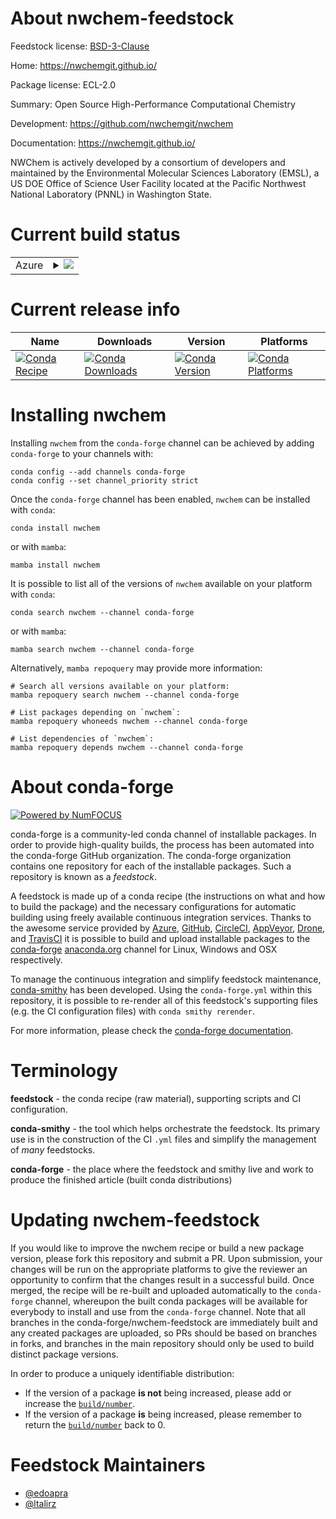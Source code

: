 About nwchem-feedstock
======================

Feedstock license: [BSD-3-Clause](https://github.com/conda-forge/nwchem-feedstock_v730_alpha-feedstock/blob/main/LICENSE.txt)

Home: https://nwchemgit.github.io/

Package license: ECL-2.0

Summary: Open Source High-Performance Computational Chemistry

Development: https://github.com/nwchemgit/nwchem

Documentation: https://nwchemgit.github.io/

NWChem is actively developed by a consortium of developers and maintained by the Environmental Molecular Sciences Laboratory (EMSL), a US DOE Office of Science User Facility located at the Pacific Northwest National Laboratory (PNNL) in Washington State.

Current build status
====================


<table>
    
  <tr>
    <td>Azure</td>
    <td>
      <details>
        <summary>
          <a href="https://dev.azure.com/conda-forge/feedstock-builds/_build/latest?definitionId=None&branchName=main">
            <img src="https://dev.azure.com/conda-forge/feedstock-builds/_apis/build/status/nwchem-feedstock_v730_alpha-feedstock?branchName=main">
          </a>
        </summary>
        <table>
          <thead><tr><th>Variant</th><th>Status</th></tr></thead>
          <tbody><tr>
              <td>linux_64_armci_networkmpi3python3.10.____cpython</td>
              <td>
                <a href="https://dev.azure.com/conda-forge/feedstock-builds/_build/latest?definitionId=None&branchName=main">
                  <img src="https://dev.azure.com/conda-forge/feedstock-builds/_apis/build/status/nwchem-feedstock_v730_alpha-feedstock?branchName=main&jobName=linux&configuration=linux%20linux_64_armci_networkmpi3python3.10.____cpython" alt="variant">
                </a>
              </td>
            </tr><tr>
              <td>linux_64_armci_networkmpi3python3.11.____cpython</td>
              <td>
                <a href="https://dev.azure.com/conda-forge/feedstock-builds/_build/latest?definitionId=None&branchName=main">
                  <img src="https://dev.azure.com/conda-forge/feedstock-builds/_apis/build/status/nwchem-feedstock_v730_alpha-feedstock?branchName=main&jobName=linux&configuration=linux%20linux_64_armci_networkmpi3python3.11.____cpython" alt="variant">
                </a>
              </td>
            </tr><tr>
              <td>linux_64_armci_networkmpi3python3.12.____cpython</td>
              <td>
                <a href="https://dev.azure.com/conda-forge/feedstock-builds/_build/latest?definitionId=None&branchName=main">
                  <img src="https://dev.azure.com/conda-forge/feedstock-builds/_apis/build/status/nwchem-feedstock_v730_alpha-feedstock?branchName=main&jobName=linux&configuration=linux%20linux_64_armci_networkmpi3python3.12.____cpython" alt="variant">
                </a>
              </td>
            </tr><tr>
              <td>linux_64_armci_networkmpi3python3.13.____cp313</td>
              <td>
                <a href="https://dev.azure.com/conda-forge/feedstock-builds/_build/latest?definitionId=None&branchName=main">
                  <img src="https://dev.azure.com/conda-forge/feedstock-builds/_apis/build/status/nwchem-feedstock_v730_alpha-feedstock?branchName=main&jobName=linux&configuration=linux%20linux_64_armci_networkmpi3python3.13.____cp313" alt="variant">
                </a>
              </td>
            </tr><tr>
              <td>linux_64_armci_networkmpi3python3.14.____cp314</td>
              <td>
                <a href="https://dev.azure.com/conda-forge/feedstock-builds/_build/latest?definitionId=None&branchName=main">
                  <img src="https://dev.azure.com/conda-forge/feedstock-builds/_apis/build/status/nwchem-feedstock_v730_alpha-feedstock?branchName=main&jobName=linux&configuration=linux%20linux_64_armci_networkmpi3python3.14.____cp314" alt="variant">
                </a>
              </td>
            </tr><tr>
              <td>linux_64_armci_networkmpi_prpython3.10.____cpython</td>
              <td>
                <a href="https://dev.azure.com/conda-forge/feedstock-builds/_build/latest?definitionId=None&branchName=main">
                  <img src="https://dev.azure.com/conda-forge/feedstock-builds/_apis/build/status/nwchem-feedstock_v730_alpha-feedstock?branchName=main&jobName=linux&configuration=linux%20linux_64_armci_networkmpi_prpython3.10.____cpython" alt="variant">
                </a>
              </td>
            </tr><tr>
              <td>linux_64_armci_networkmpi_prpython3.11.____cpython</td>
              <td>
                <a href="https://dev.azure.com/conda-forge/feedstock-builds/_build/latest?definitionId=None&branchName=main">
                  <img src="https://dev.azure.com/conda-forge/feedstock-builds/_apis/build/status/nwchem-feedstock_v730_alpha-feedstock?branchName=main&jobName=linux&configuration=linux%20linux_64_armci_networkmpi_prpython3.11.____cpython" alt="variant">
                </a>
              </td>
            </tr><tr>
              <td>linux_64_armci_networkmpi_prpython3.12.____cpython</td>
              <td>
                <a href="https://dev.azure.com/conda-forge/feedstock-builds/_build/latest?definitionId=None&branchName=main">
                  <img src="https://dev.azure.com/conda-forge/feedstock-builds/_apis/build/status/nwchem-feedstock_v730_alpha-feedstock?branchName=main&jobName=linux&configuration=linux%20linux_64_armci_networkmpi_prpython3.12.____cpython" alt="variant">
                </a>
              </td>
            </tr><tr>
              <td>linux_64_armci_networkmpi_prpython3.13.____cp313</td>
              <td>
                <a href="https://dev.azure.com/conda-forge/feedstock-builds/_build/latest?definitionId=None&branchName=main">
                  <img src="https://dev.azure.com/conda-forge/feedstock-builds/_apis/build/status/nwchem-feedstock_v730_alpha-feedstock?branchName=main&jobName=linux&configuration=linux%20linux_64_armci_networkmpi_prpython3.13.____cp313" alt="variant">
                </a>
              </td>
            </tr><tr>
              <td>linux_64_armci_networkmpi_prpython3.14.____cp314</td>
              <td>
                <a href="https://dev.azure.com/conda-forge/feedstock-builds/_build/latest?definitionId=None&branchName=main">
                  <img src="https://dev.azure.com/conda-forge/feedstock-builds/_apis/build/status/nwchem-feedstock_v730_alpha-feedstock?branchName=main&jobName=linux&configuration=linux%20linux_64_armci_networkmpi_prpython3.14.____cp314" alt="variant">
                </a>
              </td>
            </tr><tr>
              <td>linux_64_armci_networkmpi_ptpython3.10.____cpython</td>
              <td>
                <a href="https://dev.azure.com/conda-forge/feedstock-builds/_build/latest?definitionId=None&branchName=main">
                  <img src="https://dev.azure.com/conda-forge/feedstock-builds/_apis/build/status/nwchem-feedstock_v730_alpha-feedstock?branchName=main&jobName=linux&configuration=linux%20linux_64_armci_networkmpi_ptpython3.10.____cpython" alt="variant">
                </a>
              </td>
            </tr><tr>
              <td>linux_64_armci_networkmpi_ptpython3.11.____cpython</td>
              <td>
                <a href="https://dev.azure.com/conda-forge/feedstock-builds/_build/latest?definitionId=None&branchName=main">
                  <img src="https://dev.azure.com/conda-forge/feedstock-builds/_apis/build/status/nwchem-feedstock_v730_alpha-feedstock?branchName=main&jobName=linux&configuration=linux%20linux_64_armci_networkmpi_ptpython3.11.____cpython" alt="variant">
                </a>
              </td>
            </tr><tr>
              <td>linux_64_armci_networkmpi_ptpython3.12.____cpython</td>
              <td>
                <a href="https://dev.azure.com/conda-forge/feedstock-builds/_build/latest?definitionId=None&branchName=main">
                  <img src="https://dev.azure.com/conda-forge/feedstock-builds/_apis/build/status/nwchem-feedstock_v730_alpha-feedstock?branchName=main&jobName=linux&configuration=linux%20linux_64_armci_networkmpi_ptpython3.12.____cpython" alt="variant">
                </a>
              </td>
            </tr><tr>
              <td>linux_64_armci_networkmpi_ptpython3.13.____cp313</td>
              <td>
                <a href="https://dev.azure.com/conda-forge/feedstock-builds/_build/latest?definitionId=None&branchName=main">
                  <img src="https://dev.azure.com/conda-forge/feedstock-builds/_apis/build/status/nwchem-feedstock_v730_alpha-feedstock?branchName=main&jobName=linux&configuration=linux%20linux_64_armci_networkmpi_ptpython3.13.____cp313" alt="variant">
                </a>
              </td>
            </tr><tr>
              <td>linux_64_armci_networkmpi_ptpython3.14.____cp314</td>
              <td>
                <a href="https://dev.azure.com/conda-forge/feedstock-builds/_build/latest?definitionId=None&branchName=main">
                  <img src="https://dev.azure.com/conda-forge/feedstock-builds/_apis/build/status/nwchem-feedstock_v730_alpha-feedstock?branchName=main&jobName=linux&configuration=linux%20linux_64_armci_networkmpi_ptpython3.14.____cp314" alt="variant">
                </a>
              </td>
            </tr><tr>
              <td>linux_64_armci_networkmpi_tspython3.10.____cpython</td>
              <td>
                <a href="https://dev.azure.com/conda-forge/feedstock-builds/_build/latest?definitionId=None&branchName=main">
                  <img src="https://dev.azure.com/conda-forge/feedstock-builds/_apis/build/status/nwchem-feedstock_v730_alpha-feedstock?branchName=main&jobName=linux&configuration=linux%20linux_64_armci_networkmpi_tspython3.10.____cpython" alt="variant">
                </a>
              </td>
            </tr><tr>
              <td>linux_64_armci_networkmpi_tspython3.11.____cpython</td>
              <td>
                <a href="https://dev.azure.com/conda-forge/feedstock-builds/_build/latest?definitionId=None&branchName=main">
                  <img src="https://dev.azure.com/conda-forge/feedstock-builds/_apis/build/status/nwchem-feedstock_v730_alpha-feedstock?branchName=main&jobName=linux&configuration=linux%20linux_64_armci_networkmpi_tspython3.11.____cpython" alt="variant">
                </a>
              </td>
            </tr><tr>
              <td>linux_64_armci_networkmpi_tspython3.12.____cpython</td>
              <td>
                <a href="https://dev.azure.com/conda-forge/feedstock-builds/_build/latest?definitionId=None&branchName=main">
                  <img src="https://dev.azure.com/conda-forge/feedstock-builds/_apis/build/status/nwchem-feedstock_v730_alpha-feedstock?branchName=main&jobName=linux&configuration=linux%20linux_64_armci_networkmpi_tspython3.12.____cpython" alt="variant">
                </a>
              </td>
            </tr><tr>
              <td>linux_64_armci_networkmpi_tspython3.13.____cp313</td>
              <td>
                <a href="https://dev.azure.com/conda-forge/feedstock-builds/_build/latest?definitionId=None&branchName=main">
                  <img src="https://dev.azure.com/conda-forge/feedstock-builds/_apis/build/status/nwchem-feedstock_v730_alpha-feedstock?branchName=main&jobName=linux&configuration=linux%20linux_64_armci_networkmpi_tspython3.13.____cp313" alt="variant">
                </a>
              </td>
            </tr><tr>
              <td>linux_64_armci_networkmpi_tspython3.14.____cp314</td>
              <td>
                <a href="https://dev.azure.com/conda-forge/feedstock-builds/_build/latest?definitionId=None&branchName=main">
                  <img src="https://dev.azure.com/conda-forge/feedstock-builds/_apis/build/status/nwchem-feedstock_v730_alpha-feedstock?branchName=main&jobName=linux&configuration=linux%20linux_64_armci_networkmpi_tspython3.14.____cp314" alt="variant">
                </a>
              </td>
            </tr><tr>
              <td>linux_aarch64_armci_networkmpi3python3.10.____cpython</td>
              <td>
                <a href="https://dev.azure.com/conda-forge/feedstock-builds/_build/latest?definitionId=None&branchName=main">
                  <img src="https://dev.azure.com/conda-forge/feedstock-builds/_apis/build/status/nwchem-feedstock_v730_alpha-feedstock?branchName=main&jobName=linux&configuration=linux%20linux_aarch64_armci_networkmpi3python3.10.____cpython" alt="variant">
                </a>
              </td>
            </tr><tr>
              <td>linux_aarch64_armci_networkmpi3python3.11.____cpython</td>
              <td>
                <a href="https://dev.azure.com/conda-forge/feedstock-builds/_build/latest?definitionId=None&branchName=main">
                  <img src="https://dev.azure.com/conda-forge/feedstock-builds/_apis/build/status/nwchem-feedstock_v730_alpha-feedstock?branchName=main&jobName=linux&configuration=linux%20linux_aarch64_armci_networkmpi3python3.11.____cpython" alt="variant">
                </a>
              </td>
            </tr><tr>
              <td>linux_aarch64_armci_networkmpi3python3.12.____cpython</td>
              <td>
                <a href="https://dev.azure.com/conda-forge/feedstock-builds/_build/latest?definitionId=None&branchName=main">
                  <img src="https://dev.azure.com/conda-forge/feedstock-builds/_apis/build/status/nwchem-feedstock_v730_alpha-feedstock?branchName=main&jobName=linux&configuration=linux%20linux_aarch64_armci_networkmpi3python3.12.____cpython" alt="variant">
                </a>
              </td>
            </tr><tr>
              <td>linux_aarch64_armci_networkmpi3python3.13.____cp313</td>
              <td>
                <a href="https://dev.azure.com/conda-forge/feedstock-builds/_build/latest?definitionId=None&branchName=main">
                  <img src="https://dev.azure.com/conda-forge/feedstock-builds/_apis/build/status/nwchem-feedstock_v730_alpha-feedstock?branchName=main&jobName=linux&configuration=linux%20linux_aarch64_armci_networkmpi3python3.13.____cp313" alt="variant">
                </a>
              </td>
            </tr><tr>
              <td>linux_aarch64_armci_networkmpi3python3.14.____cp314</td>
              <td>
                <a href="https://dev.azure.com/conda-forge/feedstock-builds/_build/latest?definitionId=None&branchName=main">
                  <img src="https://dev.azure.com/conda-forge/feedstock-builds/_apis/build/status/nwchem-feedstock_v730_alpha-feedstock?branchName=main&jobName=linux&configuration=linux%20linux_aarch64_armci_networkmpi3python3.14.____cp314" alt="variant">
                </a>
              </td>
            </tr><tr>
              <td>linux_aarch64_armci_networkmpi_prpython3.10.____cpython</td>
              <td>
                <a href="https://dev.azure.com/conda-forge/feedstock-builds/_build/latest?definitionId=None&branchName=main">
                  <img src="https://dev.azure.com/conda-forge/feedstock-builds/_apis/build/status/nwchem-feedstock_v730_alpha-feedstock?branchName=main&jobName=linux&configuration=linux%20linux_aarch64_armci_networkmpi_prpython3.10.____cpython" alt="variant">
                </a>
              </td>
            </tr><tr>
              <td>linux_aarch64_armci_networkmpi_prpython3.11.____cpython</td>
              <td>
                <a href="https://dev.azure.com/conda-forge/feedstock-builds/_build/latest?definitionId=None&branchName=main">
                  <img src="https://dev.azure.com/conda-forge/feedstock-builds/_apis/build/status/nwchem-feedstock_v730_alpha-feedstock?branchName=main&jobName=linux&configuration=linux%20linux_aarch64_armci_networkmpi_prpython3.11.____cpython" alt="variant">
                </a>
              </td>
            </tr><tr>
              <td>linux_aarch64_armci_networkmpi_prpython3.12.____cpython</td>
              <td>
                <a href="https://dev.azure.com/conda-forge/feedstock-builds/_build/latest?definitionId=None&branchName=main">
                  <img src="https://dev.azure.com/conda-forge/feedstock-builds/_apis/build/status/nwchem-feedstock_v730_alpha-feedstock?branchName=main&jobName=linux&configuration=linux%20linux_aarch64_armci_networkmpi_prpython3.12.____cpython" alt="variant">
                </a>
              </td>
            </tr><tr>
              <td>linux_aarch64_armci_networkmpi_prpython3.13.____cp313</td>
              <td>
                <a href="https://dev.azure.com/conda-forge/feedstock-builds/_build/latest?definitionId=None&branchName=main">
                  <img src="https://dev.azure.com/conda-forge/feedstock-builds/_apis/build/status/nwchem-feedstock_v730_alpha-feedstock?branchName=main&jobName=linux&configuration=linux%20linux_aarch64_armci_networkmpi_prpython3.13.____cp313" alt="variant">
                </a>
              </td>
            </tr><tr>
              <td>linux_aarch64_armci_networkmpi_prpython3.14.____cp314</td>
              <td>
                <a href="https://dev.azure.com/conda-forge/feedstock-builds/_build/latest?definitionId=None&branchName=main">
                  <img src="https://dev.azure.com/conda-forge/feedstock-builds/_apis/build/status/nwchem-feedstock_v730_alpha-feedstock?branchName=main&jobName=linux&configuration=linux%20linux_aarch64_armci_networkmpi_prpython3.14.____cp314" alt="variant">
                </a>
              </td>
            </tr><tr>
              <td>linux_aarch64_armci_networkmpi_ptpython3.10.____cpython</td>
              <td>
                <a href="https://dev.azure.com/conda-forge/feedstock-builds/_build/latest?definitionId=None&branchName=main">
                  <img src="https://dev.azure.com/conda-forge/feedstock-builds/_apis/build/status/nwchem-feedstock_v730_alpha-feedstock?branchName=main&jobName=linux&configuration=linux%20linux_aarch64_armci_networkmpi_ptpython3.10.____cpython" alt="variant">
                </a>
              </td>
            </tr><tr>
              <td>linux_aarch64_armci_networkmpi_ptpython3.11.____cpython</td>
              <td>
                <a href="https://dev.azure.com/conda-forge/feedstock-builds/_build/latest?definitionId=None&branchName=main">
                  <img src="https://dev.azure.com/conda-forge/feedstock-builds/_apis/build/status/nwchem-feedstock_v730_alpha-feedstock?branchName=main&jobName=linux&configuration=linux%20linux_aarch64_armci_networkmpi_ptpython3.11.____cpython" alt="variant">
                </a>
              </td>
            </tr><tr>
              <td>linux_aarch64_armci_networkmpi_ptpython3.12.____cpython</td>
              <td>
                <a href="https://dev.azure.com/conda-forge/feedstock-builds/_build/latest?definitionId=None&branchName=main">
                  <img src="https://dev.azure.com/conda-forge/feedstock-builds/_apis/build/status/nwchem-feedstock_v730_alpha-feedstock?branchName=main&jobName=linux&configuration=linux%20linux_aarch64_armci_networkmpi_ptpython3.12.____cpython" alt="variant">
                </a>
              </td>
            </tr><tr>
              <td>linux_aarch64_armci_networkmpi_ptpython3.13.____cp313</td>
              <td>
                <a href="https://dev.azure.com/conda-forge/feedstock-builds/_build/latest?definitionId=None&branchName=main">
                  <img src="https://dev.azure.com/conda-forge/feedstock-builds/_apis/build/status/nwchem-feedstock_v730_alpha-feedstock?branchName=main&jobName=linux&configuration=linux%20linux_aarch64_armci_networkmpi_ptpython3.13.____cp313" alt="variant">
                </a>
              </td>
            </tr><tr>
              <td>linux_aarch64_armci_networkmpi_ptpython3.14.____cp314</td>
              <td>
                <a href="https://dev.azure.com/conda-forge/feedstock-builds/_build/latest?definitionId=None&branchName=main">
                  <img src="https://dev.azure.com/conda-forge/feedstock-builds/_apis/build/status/nwchem-feedstock_v730_alpha-feedstock?branchName=main&jobName=linux&configuration=linux%20linux_aarch64_armci_networkmpi_ptpython3.14.____cp314" alt="variant">
                </a>
              </td>
            </tr><tr>
              <td>linux_aarch64_armci_networkmpi_tspython3.10.____cpython</td>
              <td>
                <a href="https://dev.azure.com/conda-forge/feedstock-builds/_build/latest?definitionId=None&branchName=main">
                  <img src="https://dev.azure.com/conda-forge/feedstock-builds/_apis/build/status/nwchem-feedstock_v730_alpha-feedstock?branchName=main&jobName=linux&configuration=linux%20linux_aarch64_armci_networkmpi_tspython3.10.____cpython" alt="variant">
                </a>
              </td>
            </tr><tr>
              <td>linux_aarch64_armci_networkmpi_tspython3.11.____cpython</td>
              <td>
                <a href="https://dev.azure.com/conda-forge/feedstock-builds/_build/latest?definitionId=None&branchName=main">
                  <img src="https://dev.azure.com/conda-forge/feedstock-builds/_apis/build/status/nwchem-feedstock_v730_alpha-feedstock?branchName=main&jobName=linux&configuration=linux%20linux_aarch64_armci_networkmpi_tspython3.11.____cpython" alt="variant">
                </a>
              </td>
            </tr><tr>
              <td>linux_aarch64_armci_networkmpi_tspython3.12.____cpython</td>
              <td>
                <a href="https://dev.azure.com/conda-forge/feedstock-builds/_build/latest?definitionId=None&branchName=main">
                  <img src="https://dev.azure.com/conda-forge/feedstock-builds/_apis/build/status/nwchem-feedstock_v730_alpha-feedstock?branchName=main&jobName=linux&configuration=linux%20linux_aarch64_armci_networkmpi_tspython3.12.____cpython" alt="variant">
                </a>
              </td>
            </tr><tr>
              <td>linux_aarch64_armci_networkmpi_tspython3.13.____cp313</td>
              <td>
                <a href="https://dev.azure.com/conda-forge/feedstock-builds/_build/latest?definitionId=None&branchName=main">
                  <img src="https://dev.azure.com/conda-forge/feedstock-builds/_apis/build/status/nwchem-feedstock_v730_alpha-feedstock?branchName=main&jobName=linux&configuration=linux%20linux_aarch64_armci_networkmpi_tspython3.13.____cp313" alt="variant">
                </a>
              </td>
            </tr><tr>
              <td>linux_aarch64_armci_networkmpi_tspython3.14.____cp314</td>
              <td>
                <a href="https://dev.azure.com/conda-forge/feedstock-builds/_build/latest?definitionId=None&branchName=main">
                  <img src="https://dev.azure.com/conda-forge/feedstock-builds/_apis/build/status/nwchem-feedstock_v730_alpha-feedstock?branchName=main&jobName=linux&configuration=linux%20linux_aarch64_armci_networkmpi_tspython3.14.____cp314" alt="variant">
                </a>
              </td>
            </tr><tr>
              <td>linux_ppc64le_armci_networkmpi3python3.10.____cpython</td>
              <td>
                <a href="https://dev.azure.com/conda-forge/feedstock-builds/_build/latest?definitionId=None&branchName=main">
                  <img src="https://dev.azure.com/conda-forge/feedstock-builds/_apis/build/status/nwchem-feedstock_v730_alpha-feedstock?branchName=main&jobName=linux&configuration=linux%20linux_ppc64le_armci_networkmpi3python3.10.____cpython" alt="variant">
                </a>
              </td>
            </tr><tr>
              <td>linux_ppc64le_armci_networkmpi3python3.11.____cpython</td>
              <td>
                <a href="https://dev.azure.com/conda-forge/feedstock-builds/_build/latest?definitionId=None&branchName=main">
                  <img src="https://dev.azure.com/conda-forge/feedstock-builds/_apis/build/status/nwchem-feedstock_v730_alpha-feedstock?branchName=main&jobName=linux&configuration=linux%20linux_ppc64le_armci_networkmpi3python3.11.____cpython" alt="variant">
                </a>
              </td>
            </tr><tr>
              <td>linux_ppc64le_armci_networkmpi3python3.12.____cpython</td>
              <td>
                <a href="https://dev.azure.com/conda-forge/feedstock-builds/_build/latest?definitionId=None&branchName=main">
                  <img src="https://dev.azure.com/conda-forge/feedstock-builds/_apis/build/status/nwchem-feedstock_v730_alpha-feedstock?branchName=main&jobName=linux&configuration=linux%20linux_ppc64le_armci_networkmpi3python3.12.____cpython" alt="variant">
                </a>
              </td>
            </tr><tr>
              <td>linux_ppc64le_armci_networkmpi3python3.13.____cp313</td>
              <td>
                <a href="https://dev.azure.com/conda-forge/feedstock-builds/_build/latest?definitionId=None&branchName=main">
                  <img src="https://dev.azure.com/conda-forge/feedstock-builds/_apis/build/status/nwchem-feedstock_v730_alpha-feedstock?branchName=main&jobName=linux&configuration=linux%20linux_ppc64le_armci_networkmpi3python3.13.____cp313" alt="variant">
                </a>
              </td>
            </tr><tr>
              <td>linux_ppc64le_armci_networkmpi3python3.14.____cp314</td>
              <td>
                <a href="https://dev.azure.com/conda-forge/feedstock-builds/_build/latest?definitionId=None&branchName=main">
                  <img src="https://dev.azure.com/conda-forge/feedstock-builds/_apis/build/status/nwchem-feedstock_v730_alpha-feedstock?branchName=main&jobName=linux&configuration=linux%20linux_ppc64le_armci_networkmpi3python3.14.____cp314" alt="variant">
                </a>
              </td>
            </tr><tr>
              <td>linux_ppc64le_armci_networkmpi_prpython3.10.____cpython</td>
              <td>
                <a href="https://dev.azure.com/conda-forge/feedstock-builds/_build/latest?definitionId=None&branchName=main">
                  <img src="https://dev.azure.com/conda-forge/feedstock-builds/_apis/build/status/nwchem-feedstock_v730_alpha-feedstock?branchName=main&jobName=linux&configuration=linux%20linux_ppc64le_armci_networkmpi_prpython3.10.____cpython" alt="variant">
                </a>
              </td>
            </tr><tr>
              <td>linux_ppc64le_armci_networkmpi_prpython3.11.____cpython</td>
              <td>
                <a href="https://dev.azure.com/conda-forge/feedstock-builds/_build/latest?definitionId=None&branchName=main">
                  <img src="https://dev.azure.com/conda-forge/feedstock-builds/_apis/build/status/nwchem-feedstock_v730_alpha-feedstock?branchName=main&jobName=linux&configuration=linux%20linux_ppc64le_armci_networkmpi_prpython3.11.____cpython" alt="variant">
                </a>
              </td>
            </tr><tr>
              <td>linux_ppc64le_armci_networkmpi_prpython3.12.____cpython</td>
              <td>
                <a href="https://dev.azure.com/conda-forge/feedstock-builds/_build/latest?definitionId=None&branchName=main">
                  <img src="https://dev.azure.com/conda-forge/feedstock-builds/_apis/build/status/nwchem-feedstock_v730_alpha-feedstock?branchName=main&jobName=linux&configuration=linux%20linux_ppc64le_armci_networkmpi_prpython3.12.____cpython" alt="variant">
                </a>
              </td>
            </tr><tr>
              <td>linux_ppc64le_armci_networkmpi_prpython3.13.____cp313</td>
              <td>
                <a href="https://dev.azure.com/conda-forge/feedstock-builds/_build/latest?definitionId=None&branchName=main">
                  <img src="https://dev.azure.com/conda-forge/feedstock-builds/_apis/build/status/nwchem-feedstock_v730_alpha-feedstock?branchName=main&jobName=linux&configuration=linux%20linux_ppc64le_armci_networkmpi_prpython3.13.____cp313" alt="variant">
                </a>
              </td>
            </tr><tr>
              <td>linux_ppc64le_armci_networkmpi_prpython3.14.____cp314</td>
              <td>
                <a href="https://dev.azure.com/conda-forge/feedstock-builds/_build/latest?definitionId=None&branchName=main">
                  <img src="https://dev.azure.com/conda-forge/feedstock-builds/_apis/build/status/nwchem-feedstock_v730_alpha-feedstock?branchName=main&jobName=linux&configuration=linux%20linux_ppc64le_armci_networkmpi_prpython3.14.____cp314" alt="variant">
                </a>
              </td>
            </tr><tr>
              <td>linux_ppc64le_armci_networkmpi_ptpython3.10.____cpython</td>
              <td>
                <a href="https://dev.azure.com/conda-forge/feedstock-builds/_build/latest?definitionId=None&branchName=main">
                  <img src="https://dev.azure.com/conda-forge/feedstock-builds/_apis/build/status/nwchem-feedstock_v730_alpha-feedstock?branchName=main&jobName=linux&configuration=linux%20linux_ppc64le_armci_networkmpi_ptpython3.10.____cpython" alt="variant">
                </a>
              </td>
            </tr><tr>
              <td>linux_ppc64le_armci_networkmpi_ptpython3.11.____cpython</td>
              <td>
                <a href="https://dev.azure.com/conda-forge/feedstock-builds/_build/latest?definitionId=None&branchName=main">
                  <img src="https://dev.azure.com/conda-forge/feedstock-builds/_apis/build/status/nwchem-feedstock_v730_alpha-feedstock?branchName=main&jobName=linux&configuration=linux%20linux_ppc64le_armci_networkmpi_ptpython3.11.____cpython" alt="variant">
                </a>
              </td>
            </tr><tr>
              <td>linux_ppc64le_armci_networkmpi_ptpython3.12.____cpython</td>
              <td>
                <a href="https://dev.azure.com/conda-forge/feedstock-builds/_build/latest?definitionId=None&branchName=main">
                  <img src="https://dev.azure.com/conda-forge/feedstock-builds/_apis/build/status/nwchem-feedstock_v730_alpha-feedstock?branchName=main&jobName=linux&configuration=linux%20linux_ppc64le_armci_networkmpi_ptpython3.12.____cpython" alt="variant">
                </a>
              </td>
            </tr><tr>
              <td>linux_ppc64le_armci_networkmpi_ptpython3.13.____cp313</td>
              <td>
                <a href="https://dev.azure.com/conda-forge/feedstock-builds/_build/latest?definitionId=None&branchName=main">
                  <img src="https://dev.azure.com/conda-forge/feedstock-builds/_apis/build/status/nwchem-feedstock_v730_alpha-feedstock?branchName=main&jobName=linux&configuration=linux%20linux_ppc64le_armci_networkmpi_ptpython3.13.____cp313" alt="variant">
                </a>
              </td>
            </tr><tr>
              <td>linux_ppc64le_armci_networkmpi_ptpython3.14.____cp314</td>
              <td>
                <a href="https://dev.azure.com/conda-forge/feedstock-builds/_build/latest?definitionId=None&branchName=main">
                  <img src="https://dev.azure.com/conda-forge/feedstock-builds/_apis/build/status/nwchem-feedstock_v730_alpha-feedstock?branchName=main&jobName=linux&configuration=linux%20linux_ppc64le_armci_networkmpi_ptpython3.14.____cp314" alt="variant">
                </a>
              </td>
            </tr><tr>
              <td>linux_ppc64le_armci_networkmpi_tspython3.10.____cpython</td>
              <td>
                <a href="https://dev.azure.com/conda-forge/feedstock-builds/_build/latest?definitionId=None&branchName=main">
                  <img src="https://dev.azure.com/conda-forge/feedstock-builds/_apis/build/status/nwchem-feedstock_v730_alpha-feedstock?branchName=main&jobName=linux&configuration=linux%20linux_ppc64le_armci_networkmpi_tspython3.10.____cpython" alt="variant">
                </a>
              </td>
            </tr><tr>
              <td>linux_ppc64le_armci_networkmpi_tspython3.11.____cpython</td>
              <td>
                <a href="https://dev.azure.com/conda-forge/feedstock-builds/_build/latest?definitionId=None&branchName=main">
                  <img src="https://dev.azure.com/conda-forge/feedstock-builds/_apis/build/status/nwchem-feedstock_v730_alpha-feedstock?branchName=main&jobName=linux&configuration=linux%20linux_ppc64le_armci_networkmpi_tspython3.11.____cpython" alt="variant">
                </a>
              </td>
            </tr><tr>
              <td>linux_ppc64le_armci_networkmpi_tspython3.12.____cpython</td>
              <td>
                <a href="https://dev.azure.com/conda-forge/feedstock-builds/_build/latest?definitionId=None&branchName=main">
                  <img src="https://dev.azure.com/conda-forge/feedstock-builds/_apis/build/status/nwchem-feedstock_v730_alpha-feedstock?branchName=main&jobName=linux&configuration=linux%20linux_ppc64le_armci_networkmpi_tspython3.12.____cpython" alt="variant">
                </a>
              </td>
            </tr><tr>
              <td>linux_ppc64le_armci_networkmpi_tspython3.13.____cp313</td>
              <td>
                <a href="https://dev.azure.com/conda-forge/feedstock-builds/_build/latest?definitionId=None&branchName=main">
                  <img src="https://dev.azure.com/conda-forge/feedstock-builds/_apis/build/status/nwchem-feedstock_v730_alpha-feedstock?branchName=main&jobName=linux&configuration=linux%20linux_ppc64le_armci_networkmpi_tspython3.13.____cp313" alt="variant">
                </a>
              </td>
            </tr><tr>
              <td>linux_ppc64le_armci_networkmpi_tspython3.14.____cp314</td>
              <td>
                <a href="https://dev.azure.com/conda-forge/feedstock-builds/_build/latest?definitionId=None&branchName=main">
                  <img src="https://dev.azure.com/conda-forge/feedstock-builds/_apis/build/status/nwchem-feedstock_v730_alpha-feedstock?branchName=main&jobName=linux&configuration=linux%20linux_ppc64le_armci_networkmpi_tspython3.14.____cp314" alt="variant">
                </a>
              </td>
            </tr><tr>
              <td>osx_64_armci_networkmpi3python3.10.____cpython</td>
              <td>
                <a href="https://dev.azure.com/conda-forge/feedstock-builds/_build/latest?definitionId=None&branchName=main">
                  <img src="https://dev.azure.com/conda-forge/feedstock-builds/_apis/build/status/nwchem-feedstock_v730_alpha-feedstock?branchName=main&jobName=osx&configuration=osx%20osx_64_armci_networkmpi3python3.10.____cpython" alt="variant">
                </a>
              </td>
            </tr><tr>
              <td>osx_64_armci_networkmpi3python3.11.____cpython</td>
              <td>
                <a href="https://dev.azure.com/conda-forge/feedstock-builds/_build/latest?definitionId=None&branchName=main">
                  <img src="https://dev.azure.com/conda-forge/feedstock-builds/_apis/build/status/nwchem-feedstock_v730_alpha-feedstock?branchName=main&jobName=osx&configuration=osx%20osx_64_armci_networkmpi3python3.11.____cpython" alt="variant">
                </a>
              </td>
            </tr><tr>
              <td>osx_64_armci_networkmpi3python3.12.____cpython</td>
              <td>
                <a href="https://dev.azure.com/conda-forge/feedstock-builds/_build/latest?definitionId=None&branchName=main">
                  <img src="https://dev.azure.com/conda-forge/feedstock-builds/_apis/build/status/nwchem-feedstock_v730_alpha-feedstock?branchName=main&jobName=osx&configuration=osx%20osx_64_armci_networkmpi3python3.12.____cpython" alt="variant">
                </a>
              </td>
            </tr><tr>
              <td>osx_64_armci_networkmpi3python3.13.____cp313</td>
              <td>
                <a href="https://dev.azure.com/conda-forge/feedstock-builds/_build/latest?definitionId=None&branchName=main">
                  <img src="https://dev.azure.com/conda-forge/feedstock-builds/_apis/build/status/nwchem-feedstock_v730_alpha-feedstock?branchName=main&jobName=osx&configuration=osx%20osx_64_armci_networkmpi3python3.13.____cp313" alt="variant">
                </a>
              </td>
            </tr><tr>
              <td>osx_64_armci_networkmpi3python3.14.____cp314</td>
              <td>
                <a href="https://dev.azure.com/conda-forge/feedstock-builds/_build/latest?definitionId=None&branchName=main">
                  <img src="https://dev.azure.com/conda-forge/feedstock-builds/_apis/build/status/nwchem-feedstock_v730_alpha-feedstock?branchName=main&jobName=osx&configuration=osx%20osx_64_armci_networkmpi3python3.14.____cp314" alt="variant">
                </a>
              </td>
            </tr><tr>
              <td>osx_64_armci_networkmpi_prpython3.10.____cpython</td>
              <td>
                <a href="https://dev.azure.com/conda-forge/feedstock-builds/_build/latest?definitionId=None&branchName=main">
                  <img src="https://dev.azure.com/conda-forge/feedstock-builds/_apis/build/status/nwchem-feedstock_v730_alpha-feedstock?branchName=main&jobName=osx&configuration=osx%20osx_64_armci_networkmpi_prpython3.10.____cpython" alt="variant">
                </a>
              </td>
            </tr><tr>
              <td>osx_64_armci_networkmpi_prpython3.11.____cpython</td>
              <td>
                <a href="https://dev.azure.com/conda-forge/feedstock-builds/_build/latest?definitionId=None&branchName=main">
                  <img src="https://dev.azure.com/conda-forge/feedstock-builds/_apis/build/status/nwchem-feedstock_v730_alpha-feedstock?branchName=main&jobName=osx&configuration=osx%20osx_64_armci_networkmpi_prpython3.11.____cpython" alt="variant">
                </a>
              </td>
            </tr><tr>
              <td>osx_64_armci_networkmpi_prpython3.12.____cpython</td>
              <td>
                <a href="https://dev.azure.com/conda-forge/feedstock-builds/_build/latest?definitionId=None&branchName=main">
                  <img src="https://dev.azure.com/conda-forge/feedstock-builds/_apis/build/status/nwchem-feedstock_v730_alpha-feedstock?branchName=main&jobName=osx&configuration=osx%20osx_64_armci_networkmpi_prpython3.12.____cpython" alt="variant">
                </a>
              </td>
            </tr><tr>
              <td>osx_64_armci_networkmpi_prpython3.13.____cp313</td>
              <td>
                <a href="https://dev.azure.com/conda-forge/feedstock-builds/_build/latest?definitionId=None&branchName=main">
                  <img src="https://dev.azure.com/conda-forge/feedstock-builds/_apis/build/status/nwchem-feedstock_v730_alpha-feedstock?branchName=main&jobName=osx&configuration=osx%20osx_64_armci_networkmpi_prpython3.13.____cp313" alt="variant">
                </a>
              </td>
            </tr><tr>
              <td>osx_64_armci_networkmpi_prpython3.14.____cp314</td>
              <td>
                <a href="https://dev.azure.com/conda-forge/feedstock-builds/_build/latest?definitionId=None&branchName=main">
                  <img src="https://dev.azure.com/conda-forge/feedstock-builds/_apis/build/status/nwchem-feedstock_v730_alpha-feedstock?branchName=main&jobName=osx&configuration=osx%20osx_64_armci_networkmpi_prpython3.14.____cp314" alt="variant">
                </a>
              </td>
            </tr><tr>
              <td>osx_64_armci_networkmpi_ptpython3.10.____cpython</td>
              <td>
                <a href="https://dev.azure.com/conda-forge/feedstock-builds/_build/latest?definitionId=None&branchName=main">
                  <img src="https://dev.azure.com/conda-forge/feedstock-builds/_apis/build/status/nwchem-feedstock_v730_alpha-feedstock?branchName=main&jobName=osx&configuration=osx%20osx_64_armci_networkmpi_ptpython3.10.____cpython" alt="variant">
                </a>
              </td>
            </tr><tr>
              <td>osx_64_armci_networkmpi_ptpython3.11.____cpython</td>
              <td>
                <a href="https://dev.azure.com/conda-forge/feedstock-builds/_build/latest?definitionId=None&branchName=main">
                  <img src="https://dev.azure.com/conda-forge/feedstock-builds/_apis/build/status/nwchem-feedstock_v730_alpha-feedstock?branchName=main&jobName=osx&configuration=osx%20osx_64_armci_networkmpi_ptpython3.11.____cpython" alt="variant">
                </a>
              </td>
            </tr><tr>
              <td>osx_64_armci_networkmpi_ptpython3.12.____cpython</td>
              <td>
                <a href="https://dev.azure.com/conda-forge/feedstock-builds/_build/latest?definitionId=None&branchName=main">
                  <img src="https://dev.azure.com/conda-forge/feedstock-builds/_apis/build/status/nwchem-feedstock_v730_alpha-feedstock?branchName=main&jobName=osx&configuration=osx%20osx_64_armci_networkmpi_ptpython3.12.____cpython" alt="variant">
                </a>
              </td>
            </tr><tr>
              <td>osx_64_armci_networkmpi_ptpython3.13.____cp313</td>
              <td>
                <a href="https://dev.azure.com/conda-forge/feedstock-builds/_build/latest?definitionId=None&branchName=main">
                  <img src="https://dev.azure.com/conda-forge/feedstock-builds/_apis/build/status/nwchem-feedstock_v730_alpha-feedstock?branchName=main&jobName=osx&configuration=osx%20osx_64_armci_networkmpi_ptpython3.13.____cp313" alt="variant">
                </a>
              </td>
            </tr><tr>
              <td>osx_64_armci_networkmpi_ptpython3.14.____cp314</td>
              <td>
                <a href="https://dev.azure.com/conda-forge/feedstock-builds/_build/latest?definitionId=None&branchName=main">
                  <img src="https://dev.azure.com/conda-forge/feedstock-builds/_apis/build/status/nwchem-feedstock_v730_alpha-feedstock?branchName=main&jobName=osx&configuration=osx%20osx_64_armci_networkmpi_ptpython3.14.____cp314" alt="variant">
                </a>
              </td>
            </tr><tr>
              <td>osx_64_armci_networkmpi_tspython3.10.____cpython</td>
              <td>
                <a href="https://dev.azure.com/conda-forge/feedstock-builds/_build/latest?definitionId=None&branchName=main">
                  <img src="https://dev.azure.com/conda-forge/feedstock-builds/_apis/build/status/nwchem-feedstock_v730_alpha-feedstock?branchName=main&jobName=osx&configuration=osx%20osx_64_armci_networkmpi_tspython3.10.____cpython" alt="variant">
                </a>
              </td>
            </tr><tr>
              <td>osx_64_armci_networkmpi_tspython3.11.____cpython</td>
              <td>
                <a href="https://dev.azure.com/conda-forge/feedstock-builds/_build/latest?definitionId=None&branchName=main">
                  <img src="https://dev.azure.com/conda-forge/feedstock-builds/_apis/build/status/nwchem-feedstock_v730_alpha-feedstock?branchName=main&jobName=osx&configuration=osx%20osx_64_armci_networkmpi_tspython3.11.____cpython" alt="variant">
                </a>
              </td>
            </tr><tr>
              <td>osx_64_armci_networkmpi_tspython3.12.____cpython</td>
              <td>
                <a href="https://dev.azure.com/conda-forge/feedstock-builds/_build/latest?definitionId=None&branchName=main">
                  <img src="https://dev.azure.com/conda-forge/feedstock-builds/_apis/build/status/nwchem-feedstock_v730_alpha-feedstock?branchName=main&jobName=osx&configuration=osx%20osx_64_armci_networkmpi_tspython3.12.____cpython" alt="variant">
                </a>
              </td>
            </tr><tr>
              <td>osx_64_armci_networkmpi_tspython3.13.____cp313</td>
              <td>
                <a href="https://dev.azure.com/conda-forge/feedstock-builds/_build/latest?definitionId=None&branchName=main">
                  <img src="https://dev.azure.com/conda-forge/feedstock-builds/_apis/build/status/nwchem-feedstock_v730_alpha-feedstock?branchName=main&jobName=osx&configuration=osx%20osx_64_armci_networkmpi_tspython3.13.____cp313" alt="variant">
                </a>
              </td>
            </tr><tr>
              <td>osx_64_armci_networkmpi_tspython3.14.____cp314</td>
              <td>
                <a href="https://dev.azure.com/conda-forge/feedstock-builds/_build/latest?definitionId=None&branchName=main">
                  <img src="https://dev.azure.com/conda-forge/feedstock-builds/_apis/build/status/nwchem-feedstock_v730_alpha-feedstock?branchName=main&jobName=osx&configuration=osx%20osx_64_armci_networkmpi_tspython3.14.____cp314" alt="variant">
                </a>
              </td>
            </tr><tr>
              <td>osx_arm64_armci_networkmpi3python3.10.____cpython</td>
              <td>
                <a href="https://dev.azure.com/conda-forge/feedstock-builds/_build/latest?definitionId=None&branchName=main">
                  <img src="https://dev.azure.com/conda-forge/feedstock-builds/_apis/build/status/nwchem-feedstock_v730_alpha-feedstock?branchName=main&jobName=osx&configuration=osx%20osx_arm64_armci_networkmpi3python3.10.____cpython" alt="variant">
                </a>
              </td>
            </tr><tr>
              <td>osx_arm64_armci_networkmpi3python3.11.____cpython</td>
              <td>
                <a href="https://dev.azure.com/conda-forge/feedstock-builds/_build/latest?definitionId=None&branchName=main">
                  <img src="https://dev.azure.com/conda-forge/feedstock-builds/_apis/build/status/nwchem-feedstock_v730_alpha-feedstock?branchName=main&jobName=osx&configuration=osx%20osx_arm64_armci_networkmpi3python3.11.____cpython" alt="variant">
                </a>
              </td>
            </tr><tr>
              <td>osx_arm64_armci_networkmpi3python3.12.____cpython</td>
              <td>
                <a href="https://dev.azure.com/conda-forge/feedstock-builds/_build/latest?definitionId=None&branchName=main">
                  <img src="https://dev.azure.com/conda-forge/feedstock-builds/_apis/build/status/nwchem-feedstock_v730_alpha-feedstock?branchName=main&jobName=osx&configuration=osx%20osx_arm64_armci_networkmpi3python3.12.____cpython" alt="variant">
                </a>
              </td>
            </tr><tr>
              <td>osx_arm64_armci_networkmpi3python3.13.____cp313</td>
              <td>
                <a href="https://dev.azure.com/conda-forge/feedstock-builds/_build/latest?definitionId=None&branchName=main">
                  <img src="https://dev.azure.com/conda-forge/feedstock-builds/_apis/build/status/nwchem-feedstock_v730_alpha-feedstock?branchName=main&jobName=osx&configuration=osx%20osx_arm64_armci_networkmpi3python3.13.____cp313" alt="variant">
                </a>
              </td>
            </tr><tr>
              <td>osx_arm64_armci_networkmpi3python3.14.____cp314</td>
              <td>
                <a href="https://dev.azure.com/conda-forge/feedstock-builds/_build/latest?definitionId=None&branchName=main">
                  <img src="https://dev.azure.com/conda-forge/feedstock-builds/_apis/build/status/nwchem-feedstock_v730_alpha-feedstock?branchName=main&jobName=osx&configuration=osx%20osx_arm64_armci_networkmpi3python3.14.____cp314" alt="variant">
                </a>
              </td>
            </tr><tr>
              <td>osx_arm64_armci_networkmpi_prpython3.10.____cpython</td>
              <td>
                <a href="https://dev.azure.com/conda-forge/feedstock-builds/_build/latest?definitionId=None&branchName=main">
                  <img src="https://dev.azure.com/conda-forge/feedstock-builds/_apis/build/status/nwchem-feedstock_v730_alpha-feedstock?branchName=main&jobName=osx&configuration=osx%20osx_arm64_armci_networkmpi_prpython3.10.____cpython" alt="variant">
                </a>
              </td>
            </tr><tr>
              <td>osx_arm64_armci_networkmpi_prpython3.11.____cpython</td>
              <td>
                <a href="https://dev.azure.com/conda-forge/feedstock-builds/_build/latest?definitionId=None&branchName=main">
                  <img src="https://dev.azure.com/conda-forge/feedstock-builds/_apis/build/status/nwchem-feedstock_v730_alpha-feedstock?branchName=main&jobName=osx&configuration=osx%20osx_arm64_armci_networkmpi_prpython3.11.____cpython" alt="variant">
                </a>
              </td>
            </tr><tr>
              <td>osx_arm64_armci_networkmpi_prpython3.12.____cpython</td>
              <td>
                <a href="https://dev.azure.com/conda-forge/feedstock-builds/_build/latest?definitionId=None&branchName=main">
                  <img src="https://dev.azure.com/conda-forge/feedstock-builds/_apis/build/status/nwchem-feedstock_v730_alpha-feedstock?branchName=main&jobName=osx&configuration=osx%20osx_arm64_armci_networkmpi_prpython3.12.____cpython" alt="variant">
                </a>
              </td>
            </tr><tr>
              <td>osx_arm64_armci_networkmpi_prpython3.13.____cp313</td>
              <td>
                <a href="https://dev.azure.com/conda-forge/feedstock-builds/_build/latest?definitionId=None&branchName=main">
                  <img src="https://dev.azure.com/conda-forge/feedstock-builds/_apis/build/status/nwchem-feedstock_v730_alpha-feedstock?branchName=main&jobName=osx&configuration=osx%20osx_arm64_armci_networkmpi_prpython3.13.____cp313" alt="variant">
                </a>
              </td>
            </tr><tr>
              <td>osx_arm64_armci_networkmpi_prpython3.14.____cp314</td>
              <td>
                <a href="https://dev.azure.com/conda-forge/feedstock-builds/_build/latest?definitionId=None&branchName=main">
                  <img src="https://dev.azure.com/conda-forge/feedstock-builds/_apis/build/status/nwchem-feedstock_v730_alpha-feedstock?branchName=main&jobName=osx&configuration=osx%20osx_arm64_armci_networkmpi_prpython3.14.____cp314" alt="variant">
                </a>
              </td>
            </tr><tr>
              <td>osx_arm64_armci_networkmpi_ptpython3.10.____cpython</td>
              <td>
                <a href="https://dev.azure.com/conda-forge/feedstock-builds/_build/latest?definitionId=None&branchName=main">
                  <img src="https://dev.azure.com/conda-forge/feedstock-builds/_apis/build/status/nwchem-feedstock_v730_alpha-feedstock?branchName=main&jobName=osx&configuration=osx%20osx_arm64_armci_networkmpi_ptpython3.10.____cpython" alt="variant">
                </a>
              </td>
            </tr><tr>
              <td>osx_arm64_armci_networkmpi_ptpython3.11.____cpython</td>
              <td>
                <a href="https://dev.azure.com/conda-forge/feedstock-builds/_build/latest?definitionId=None&branchName=main">
                  <img src="https://dev.azure.com/conda-forge/feedstock-builds/_apis/build/status/nwchem-feedstock_v730_alpha-feedstock?branchName=main&jobName=osx&configuration=osx%20osx_arm64_armci_networkmpi_ptpython3.11.____cpython" alt="variant">
                </a>
              </td>
            </tr><tr>
              <td>osx_arm64_armci_networkmpi_ptpython3.12.____cpython</td>
              <td>
                <a href="https://dev.azure.com/conda-forge/feedstock-builds/_build/latest?definitionId=None&branchName=main">
                  <img src="https://dev.azure.com/conda-forge/feedstock-builds/_apis/build/status/nwchem-feedstock_v730_alpha-feedstock?branchName=main&jobName=osx&configuration=osx%20osx_arm64_armci_networkmpi_ptpython3.12.____cpython" alt="variant">
                </a>
              </td>
            </tr><tr>
              <td>osx_arm64_armci_networkmpi_ptpython3.13.____cp313</td>
              <td>
                <a href="https://dev.azure.com/conda-forge/feedstock-builds/_build/latest?definitionId=None&branchName=main">
                  <img src="https://dev.azure.com/conda-forge/feedstock-builds/_apis/build/status/nwchem-feedstock_v730_alpha-feedstock?branchName=main&jobName=osx&configuration=osx%20osx_arm64_armci_networkmpi_ptpython3.13.____cp313" alt="variant">
                </a>
              </td>
            </tr><tr>
              <td>osx_arm64_armci_networkmpi_ptpython3.14.____cp314</td>
              <td>
                <a href="https://dev.azure.com/conda-forge/feedstock-builds/_build/latest?definitionId=None&branchName=main">
                  <img src="https://dev.azure.com/conda-forge/feedstock-builds/_apis/build/status/nwchem-feedstock_v730_alpha-feedstock?branchName=main&jobName=osx&configuration=osx%20osx_arm64_armci_networkmpi_ptpython3.14.____cp314" alt="variant">
                </a>
              </td>
            </tr><tr>
              <td>osx_arm64_armci_networkmpi_tspython3.10.____cpython</td>
              <td>
                <a href="https://dev.azure.com/conda-forge/feedstock-builds/_build/latest?definitionId=None&branchName=main">
                  <img src="https://dev.azure.com/conda-forge/feedstock-builds/_apis/build/status/nwchem-feedstock_v730_alpha-feedstock?branchName=main&jobName=osx&configuration=osx%20osx_arm64_armci_networkmpi_tspython3.10.____cpython" alt="variant">
                </a>
              </td>
            </tr><tr>
              <td>osx_arm64_armci_networkmpi_tspython3.11.____cpython</td>
              <td>
                <a href="https://dev.azure.com/conda-forge/feedstock-builds/_build/latest?definitionId=None&branchName=main">
                  <img src="https://dev.azure.com/conda-forge/feedstock-builds/_apis/build/status/nwchem-feedstock_v730_alpha-feedstock?branchName=main&jobName=osx&configuration=osx%20osx_arm64_armci_networkmpi_tspython3.11.____cpython" alt="variant">
                </a>
              </td>
            </tr><tr>
              <td>osx_arm64_armci_networkmpi_tspython3.12.____cpython</td>
              <td>
                <a href="https://dev.azure.com/conda-forge/feedstock-builds/_build/latest?definitionId=None&branchName=main">
                  <img src="https://dev.azure.com/conda-forge/feedstock-builds/_apis/build/status/nwchem-feedstock_v730_alpha-feedstock?branchName=main&jobName=osx&configuration=osx%20osx_arm64_armci_networkmpi_tspython3.12.____cpython" alt="variant">
                </a>
              </td>
            </tr><tr>
              <td>osx_arm64_armci_networkmpi_tspython3.13.____cp313</td>
              <td>
                <a href="https://dev.azure.com/conda-forge/feedstock-builds/_build/latest?definitionId=None&branchName=main">
                  <img src="https://dev.azure.com/conda-forge/feedstock-builds/_apis/build/status/nwchem-feedstock_v730_alpha-feedstock?branchName=main&jobName=osx&configuration=osx%20osx_arm64_armci_networkmpi_tspython3.13.____cp313" alt="variant">
                </a>
              </td>
            </tr><tr>
              <td>osx_arm64_armci_networkmpi_tspython3.14.____cp314</td>
              <td>
                <a href="https://dev.azure.com/conda-forge/feedstock-builds/_build/latest?definitionId=None&branchName=main">
                  <img src="https://dev.azure.com/conda-forge/feedstock-builds/_apis/build/status/nwchem-feedstock_v730_alpha-feedstock?branchName=main&jobName=osx&configuration=osx%20osx_arm64_armci_networkmpi_tspython3.14.____cp314" alt="variant">
                </a>
              </td>
            </tr>
          </tbody>
        </table>
      </details>
    </td>
  </tr>
</table>

Current release info
====================

| Name | Downloads | Version | Platforms |
| --- | --- | --- | --- |
| [![Conda Recipe](https://img.shields.io/badge/recipe-nwchem-green.svg)](https://anaconda.org/conda-forge/nwchem) | [![Conda Downloads](https://img.shields.io/conda/dn/conda-forge/nwchem.svg)](https://anaconda.org/conda-forge/nwchem) | [![Conda Version](https://img.shields.io/conda/vn/conda-forge/nwchem.svg)](https://anaconda.org/conda-forge/nwchem) | [![Conda Platforms](https://img.shields.io/conda/pn/conda-forge/nwchem.svg)](https://anaconda.org/conda-forge/nwchem) |

Installing nwchem
=================

Installing `nwchem` from the `conda-forge` channel can be achieved by adding `conda-forge` to your channels with:

```
conda config --add channels conda-forge
conda config --set channel_priority strict
```

Once the `conda-forge` channel has been enabled, `nwchem` can be installed with `conda`:

```
conda install nwchem
```

or with `mamba`:

```
mamba install nwchem
```

It is possible to list all of the versions of `nwchem` available on your platform with `conda`:

```
conda search nwchem --channel conda-forge
```

or with `mamba`:

```
mamba search nwchem --channel conda-forge
```

Alternatively, `mamba repoquery` may provide more information:

```
# Search all versions available on your platform:
mamba repoquery search nwchem --channel conda-forge

# List packages depending on `nwchem`:
mamba repoquery whoneeds nwchem --channel conda-forge

# List dependencies of `nwchem`:
mamba repoquery depends nwchem --channel conda-forge
```


About conda-forge
=================

[![Powered by
NumFOCUS](https://img.shields.io/badge/powered%20by-NumFOCUS-orange.svg?style=flat&colorA=E1523D&colorB=007D8A)](https://numfocus.org)

conda-forge is a community-led conda channel of installable packages.
In order to provide high-quality builds, the process has been automated into the
conda-forge GitHub organization. The conda-forge organization contains one repository
for each of the installable packages. Such a repository is known as a *feedstock*.

A feedstock is made up of a conda recipe (the instructions on what and how to build
the package) and the necessary configurations for automatic building using freely
available continuous integration services. Thanks to the awesome service provided by
[Azure](https://azure.microsoft.com/en-us/services/devops/), [GitHub](https://github.com/),
[CircleCI](https://circleci.com/), [AppVeyor](https://www.appveyor.com/),
[Drone](https://cloud.drone.io/welcome), and [TravisCI](https://travis-ci.com/)
it is possible to build and upload installable packages to the
[conda-forge](https://anaconda.org/conda-forge) [anaconda.org](https://anaconda.org/)
channel for Linux, Windows and OSX respectively.

To manage the continuous integration and simplify feedstock maintenance,
[conda-smithy](https://github.com/conda-forge/conda-smithy) has been developed.
Using the ``conda-forge.yml`` within this repository, it is possible to re-render all of
this feedstock's supporting files (e.g. the CI configuration files) with ``conda smithy rerender``.

For more information, please check the [conda-forge documentation](https://conda-forge.org/docs/).

Terminology
===========

**feedstock** - the conda recipe (raw material), supporting scripts and CI configuration.

**conda-smithy** - the tool which helps orchestrate the feedstock.
                   Its primary use is in the construction of the CI ``.yml`` files
                   and simplify the management of *many* feedstocks.

**conda-forge** - the place where the feedstock and smithy live and work to
                  produce the finished article (built conda distributions)


Updating nwchem-feedstock
=========================

If you would like to improve the nwchem recipe or build a new
package version, please fork this repository and submit a PR. Upon submission,
your changes will be run on the appropriate platforms to give the reviewer an
opportunity to confirm that the changes result in a successful build. Once
merged, the recipe will be re-built and uploaded automatically to the
`conda-forge` channel, whereupon the built conda packages will be available for
everybody to install and use from the `conda-forge` channel.
Note that all branches in the conda-forge/nwchem-feedstock are
immediately built and any created packages are uploaded, so PRs should be based
on branches in forks, and branches in the main repository should only be used to
build distinct package versions.

In order to produce a uniquely identifiable distribution:
 * If the version of a package **is not** being increased, please add or increase
   the [``build/number``](https://docs.conda.io/projects/conda-build/en/latest/resources/define-metadata.html#build-number-and-string).
 * If the version of a package **is** being increased, please remember to return
   the [``build/number``](https://docs.conda.io/projects/conda-build/en/latest/resources/define-metadata.html#build-number-and-string)
   back to 0.

Feedstock Maintainers
=====================

* [@edoapra](https://github.com/edoapra/)
* [@ltalirz](https://github.com/ltalirz/)

